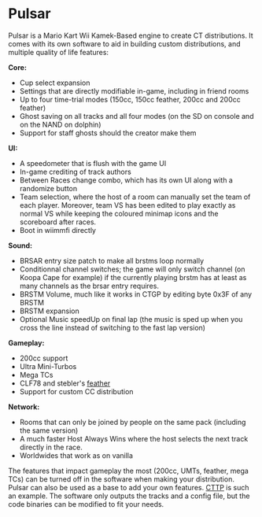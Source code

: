 # Pulsar
Pulsar is a Mario Kart Wii Kamek-Based engine to create CT distributions. It comes with its own software to aid in building custom distributions, and multiple quality of life features:


**Core:**
- Cup select expansion
- Settings that are directly modifiable in-game, including in friend rooms
- Up to four time-trial modes (150cc, 150cc feather, 200cc and 200cc feather)
- Ghost saving on all tracks and all four modes (on the SD on console and on the NAND on dolphin)
- Support for staff ghosts should the creator make them


**UI:**
- A speedometer that is flush with the game UI
- In-game crediting of track authors
- Between Races change combo, which has its own UI along with a randomize button
- Team selection, where the host of a room can manually set the team of each player. Moreover, team VS has been edited to play exactly as normal VS while keeping the coloured minimap icons and the scoreboard after races.
- Boot in wiimmfi directly


**Sound:**
- BRSAR entry size patch to make all brstms loop normally
- Conditionnal channel switches; the game will only switch channel (on Koopa Cape for example) if the currently playing brstm has at least as many channels as the brsar entry requires.
- BRSTM Volume, much like it works in CTGP by editing byte 0x3F of any BRSTM
- BRSTM expansion
- Optional Music speedUp on final lap (the music is sped up when you cross the line instead of switching to the fast lap version)


**Gameplay:**
- 200cc support
- Ultra Mini-Turbos
- Mega TCs
- CLF78 and stebler's [feather](https://wiki.tockdom.com/wiki/Feather_Item)
- Support for custom CC distribution


**Network:**
- Rooms that can only be joined by people on the same pack (including the same version)
- A much faster Host Always Wins where the host selects the next track directly in the race.
- Worldwides that work as on vanilla



The features that impact gameplay the most (200cc, UMTs, feather, mega TCs) can be turned off in the software when making your distribution.
Pulsar can also be used as a base to add your own features. [CTTP](https://github.com/MelgMKW/CTTP) is such an example. The software only outputs the tracks and a config file, but the code binaries can be modified to fit your needs.
